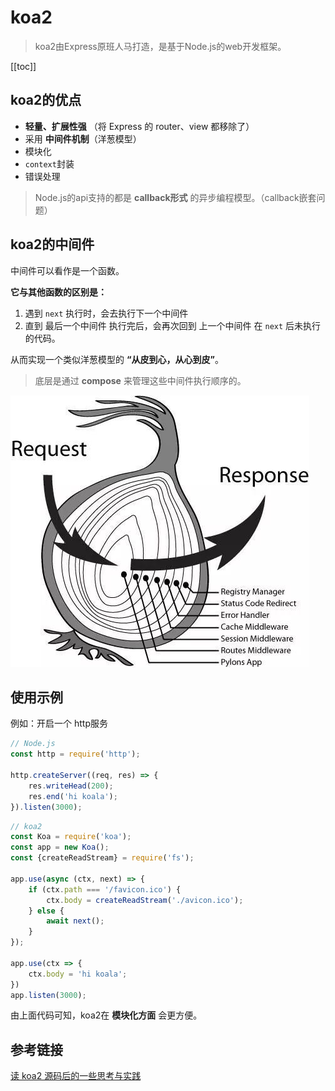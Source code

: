# koa2
> koa2由Express原班人马打造，是基于Node.js的web开发框架。

[[toc]]

## koa2的优点
 - **轻量、扩展性强** （将 Express 的 router、view 都移除了）
 - 采用 **中间件机制**（洋葱模型）
 - 模块化
 - `context`封装
 - 错误处理

> Node.js的api支持的都是 **callback形式** 的异步编程模型。（callback嵌套问题）

## koa2的中间件
中间件可以看作是一个函数。

**它与其他函数的区别是：**
 1. 遇到 `next` 执行时，会去执行下一个中间件
 2. 直到 最后一个中间件 执行完后，会再次回到 上一个中间件 在 `next` 后未执行的代码。

从而实现一个类似洋葱模型的 **“从皮到心，从心到皮”**。
> 底层是通过 **compose** 来管理这些中间件执行顺序的。

![alt](./img/img-1.png)


## 使用示例
例如：开启一个 http服务

```js
// Node.js
const http = require('http');

http.createServer((req, res) => {
    res.writeHead(200);
    res.end('hi koala');
}).listen(3000);
```

```js
// koa2
const Koa = require('koa');
const app = new Koa();
const {createReadStream} = require('fs');

app.use(async (ctx, next) => {
    if (ctx.path === '/favicon.ico') {
        ctx.body = createReadStream('./avicon.ico');
    } else {
        await next();
    }
});

app.use(ctx => {
    ctx.body = 'hi koala';
})
app.listen(3000);
```
由上面代码可知，koa2在 **模块化方面** 会更方便。

## 参考链接
[读 koa2 源码后的一些思考与实践](https://cloud.tencent.com/developer/article/1552630)
